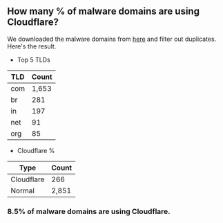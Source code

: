 ## How many % of malware domains are using Cloudflare?


We downloaded the malware domains from [here](https://urlhaus.abuse.ch) and filter out duplicates.
Here's the result.


[//]: # (start replacement)


- Top 5 TLDs

| TLD | Count |
| --- | --- |
| com | 1,653 |
| br | 281 |
| in | 197 |
| net | 91 |
| org | 85 |


- Cloudflare %

| Type | Count |
| --- | --- |
| Cloudflare | 266 |
| Normal | 2,851 |


### 8.5% of malware domains are using Cloudflare.